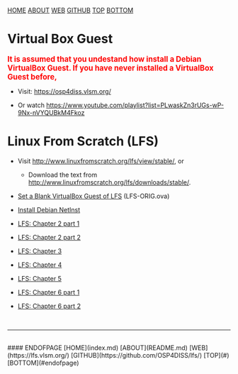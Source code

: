 ---
---

[HOME](index.md)
[ABOUT](README.md)
[WEB](https://lfs.vlsm.org/)
[GITHUB](https://github.com/OSP4DISS/lfs/)
[TOP](#)
[BOTTOM](#endofpage)

# Virtual Box Guest

<span style="color:red; font-weight:bold; font-size:larger;">
It is assumed that you undestand how install a Debian VirtualBox Guest.
If you have never installed a VirtualBox Guest before,
</span>

* Visit: <https://osp4diss.vlsm.org/>

* Or watch <https://www.youtube.com/playlist?list=PLwaskZn3rUGs-wP-9Nx-nVYQUBkM4Fkoz>

# Linux From Scratch (LFS)

* Visit <http://www.linuxfromscratch.org/lfs/view/stable/>, or

  * Download the text from <http://www.linuxfromscratch.org/lfs/downloads/stable/>.

* [Set a Blank VirtualBox Guest of LFS](LFS-01.md) (LFS-ORIG.ova)

* [Install Debian NetInst](LFS-02.md)

* [LFS: Chapter 2 part 1](LFS-03.md)

* [LFS: Chapter 2 part 2](LFS-04.md)

* [LFS: Chapter 3](LFS-05.md)

* [LFS: Chapter 4](LFS-06.md)

* [LFS: Chapter 5](LFS-07.md)

* [LFS: Chapter 6 part 1](LFS-08.md)

* [LFS: Chapter 6 part 2](LFS-09.md)

<br>
<hr>
<br>
#### ENDOFPAGE
[HOME](index.md)
[ABOUT](README.md)
[WEB](https://lfs.vlsm.org/)
[GITHUB](https://github.com/OSP4DISS/lfs/)
[TOP](#)
[BOTTOM](#endofpage)
<br>

